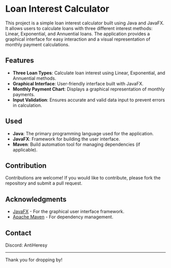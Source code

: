# Loan Interest Calculator

This project is a simple loan interest calculator built using Java and JavaFX. It allows users to calculate loans with three different interest methods: Linear, Exponential, and Annuential loans. The application provides a graphical interface for easy interaction and a visual representation of monthly payment calculations.

## Features

- **Three Loan Types**: Calculate loan interest using Linear, Exponential, and Annuential methods.
- **Graphical Interface**: User-friendly interface built with JavaFX.
- **Monthly Payment Chart**: Displays a graphical representation of monthly payments.
- **Input Validation**: Ensures accurate and valid data input to prevent errors in calculation.

## Used

- **Java**: The primary programming language used for the application.
- **JavaFX**: Framework for building the user interface.
- **Maven**: Build automation tool for managing dependencies (if applicable).

## Contribution

Contributions are welcome! If you would like to contribute, please fork the repository and submit a pull request.

## Acknowledgments

- [JavaFX](https://openjfx.io/) - For the graphical user interface framework.
- [Apache Maven](https://maven.apache.org/) - For dependency management.

## Contact

Discord: AntiHeresy

---

Thank you for dropping by!
